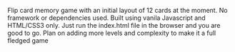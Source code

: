 Flip card memory game with an initial layout of 12 cards at the moment. No framework or dependencies used. Built using vanila Javascript and HTML/CSS3 only. Just run the index.html file in the browser and you are good to go. Plan on adding more levels and complexity to make it a full fledged game

